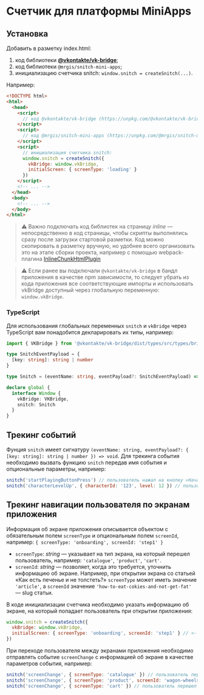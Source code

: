 # Счетчик для платформы MiniApps

## Установка

Добавить в разметку index.html:

1. код библиотеки [**@vkontakte/vk-bridge**](https://unpkg.com/@vkontakte/vk-bridge@latest/dist/browser.min.js);
2. код библиотеки `@mrgis/snitch-mini-apps`;
3. инициализацию счетчика snitch: `window.snitch = createSnitch(...)`.

Например:

```html
<!DOCTYPE html>
<html>
  <head>
    <script>
      // код @vkontakte/vk-bridge (https://unpkg.com/@vkontakte/vk-bridge@latest/dist/browser.min.js)
    </script>
    <script>
      // код @mrgis/snitch-mini-apps (https://unpkg.com/@mrgis/snitch-mini-apps@latest/dist/iife.min.js)
    </script>
    <script>
      // инициализация счетчика snitch:
      window.snitch = createSnitch({
        vkBridge: window.vkBridge,
        initialScreen: { screenType: 'loading' }
      })
    </script>
    <!-- ... -->
  </head>
  <body>
    <!-- ... -->
  </body>
</html>
```

> ⚠️ Важно подключать код библиотек на страницу _inline_ — непосредственно в код страницы, чтобы скрипты выполнялись сразу после загрузки стартовой разметки. Код можно скопировать в разметку вручную, но удобнее всего организовать это на этапе сборки проекта, например с помощью webpack-плагина [InlineChunkHtmlPlugin](https://github.com/facebook/create-react-app/tree/main/packages/react-dev-utils#new-inlinechunkhtmlpluginhtmlwebpackplugin-htmlwebpackplugin-tests-regex)

> ⚠️ Если ранее вы подключали `@vkontakte/vk-bridge` в бандл приложения в качестве npm зависимости, то следует убрать из кода приложения все соответствующие импорты и использовать vkBridge доступный через глобальную переменную: `window.vkBridge`.

### TypeScript

Для использования глобальных переменных `snitch` и `vkBridge` через TypeScript вам понадобится декларировать их типы, например:

```TypeScript
import { VKBridge } from '@vkontakte/vk-bridge/dist/types/src/types/bridge'

type SnitchEventPayload = {
  [key: string]: string | number
}

type Snitch = (eventName: string, eventPayload?: SnitchEventPayload) => void

declare global {
  interface Window {
    vkBridge: VKBridge,
    snitch: Snitch
  }
}
```

## Трекинг событий

Фунция `snitch` имеет сигнатуру `(eventName: string, eventPayload?: { [key: string]: string | number }) => void`. Для трекинга события необходимо вызвать функцию `snitch` передав имя события и опциональные параметры, например:

```js
snitch('startPlayingButtonPress') // пользователь нажал на кнопку «Начать игру»
snitch('characterLevelUp', { characterId: '123', level: 12 }) // пользователь прокачал персонажа с id '123' до 12 уровня
```

## Трекинг навигации пользователя по экранам приложения

Информация об экране приложения описывается объектом с обязательным полем `screenType` и опциональным полем `screenId`, например: `{ screenType: 'onboarding', screenId: 'step1' }`

- `screenType`: _string_ — указывает на тип экрана, на который перешел пользователь, например: `'сatalogue'`, `'product'`, `'cart'`.
- `screenId`: _string_ — позволяет, когда это требуется, уточнить информацию об экране. Например, при открытии экрана со статьей «Как есть печенье и не толстеть?» `screenType` может иметь значение `'article'`, а `screenId` значение `'how-to-eat-cokies-and-not-get-fat'` — slug статьи.

В коде инициализации счетчика необходимо указать информацию об экране, на который попадает пользователь при открытии приложения:

```js
window.snitch = createSnitch({
  vkBridge: window.vkBridge,
  initialScreen: { screenType: 'onboarding', screenId: 'step1' } // <- экран онбординга, шаг первый
})
```

При переходе пользователя между экранами приложения необходимо отправлять событие `screenChange` с информацией об экране в качестве параметров события, например:

```js
snitch('screenChange', { screenType: 'catalogue' }) // пользователь перешел на экран каталога
snitch('screenChange', { screenType: 'product', screenId: 'wagon-wheels-cookies' }) // пользователь перешел на экран продукта «Печенье Wagon Wheels»
snitch('screenChange', { screenType: 'cart' }) // пользователь перешел в корзину
```
